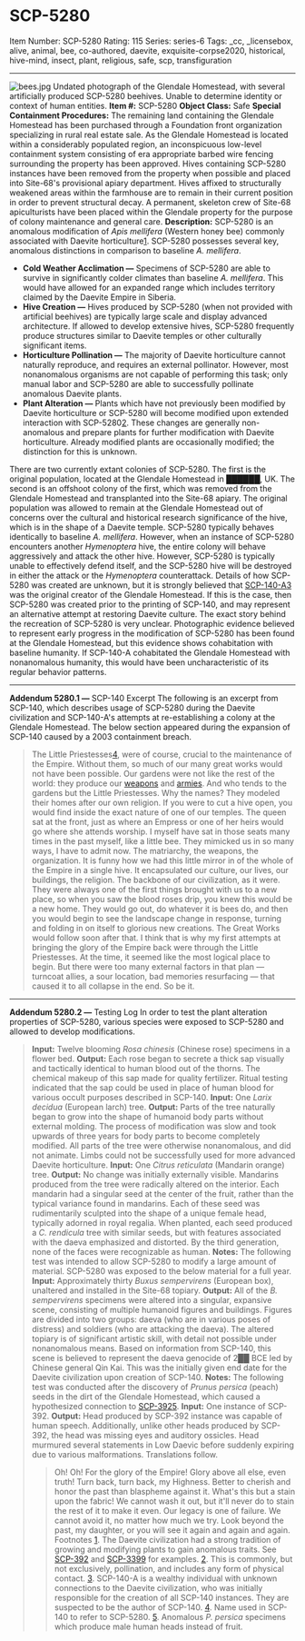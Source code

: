 # SCP-5280
Item Number: SCP-5280
Rating: 115
Series: series-6
Tags: _cc, _licensebox, alive, animal, bee, co-authored, daevite, exquisite-corpse2020, historical, hive-mind, insect, plant, religious, safe, scp, transfiguration

---

![bees.jpg](https://scp-wiki.wdfiles.com/local--files/scp-5280/bees.jpg)
Undated photograph of the Glendale Homestead, with several artificially produced SCP-5280 beehives. Unable to determine identity or context of human entities.
**Item #:** SCP-5280
**Object Class:** Safe
**Special Containment Procedures:** The remaining land containing the Glendale Homestead has been purchased through a Foundation front organization specializing in rural real estate sale. As the Glendale Homestead is located within a considerably populated region, an inconspicuous low-level containment system consisting of era appropriate barbed wire fencing surrounding the property has been approved.
Hives containing SCP-5280 instances have been removed from the property when possible and placed into Site-68's provisional apiary department. Hives affixed to structurally weakened areas within the farmhouse are to remain in their current position in order to prevent structural decay. A permanent, skeleton crew of Site-68 apiculturists have been placed within the Glendale property for the purpose of colony maintenance and general care.
**Description:** SCP-5280 is an anomalous modification of _Apis mellifera_ (Western honey bee) commonly associated with Daevite horticulture[1](javascript:;). SCP-5280 possesses several key, anomalous distinctions in comparison to baseline _A. mellifera_.
  * **Cold Weather Acclimation —** Specimens of SCP-5280 are able to survive in significantly colder climates than baseline _A. mellifera_. This would have allowed for an expanded range which includes territory claimed by the Daevite Empire in Siberia.
  * **Hive Creation —** Hives produced by SCP-5280 (when not provided with artificial beehives) are typically large scale and display advanced architecture. If allowed to develop extensive hives, SCP-5280 frequently produce structures similar to Daevite temples or other culturally significant items.
  * **Horticulture Pollination —** The majority of Daevite horticulture cannot naturally reproduce, and requires an external pollinator. However, most nonanomalous organisms are not capable of performing this task; only manual labor and SCP-5280 are able to successfully pollinate anomalous Daevite plants.
  * **Plant Alteration —** Plants which have not previously been modified by Daevite horticulture or SCP-5280 will become modified upon extended interaction with SCP-5280[2](javascript:;). These changes are generally non-anomalous and prepare plants for further modification with Daevite horticulture. Already modified plants are occasionally modified; the distinction for this is unknown.

There are two currently extant colonies of SCP-5280. The first is the original population, located at the Glendale Homestead in ██████, UK. The second is an offshoot colony of the first, which was removed from the Glendale Homestead and transplanted into the Site-68 apiary. The original population was allowed to remain at the Glendale Homestead out of concerns over the cultural and historical research significance of the hive, which is in the shape of a Daevite temple.
SCP-5280 typically behaves identically to baseline _A. mellifera_. However, when an instance of SCP-5280 encounters another _Hymenoptera_ hive, the entire colony will behave aggressively and attack the other hive. However, SCP-5280 is typically unable to effectively defend itself, and the SCP-5280 hive will be destroyed in either the attack or the _Hymenoptera_ counterattack.
Details of how SCP-5280 was created are unknown, but it is strongly believed that [SCP-140-A](/scp-140)[3](javascript:;) was the original creator of the Glendale Homestead. If this is the case, then SCP-5280 was created prior to the printing of SCP-140, and may represent an alternative attempt at restoring Daevite culture.
The exact story behind the recreation of SCP-5280 is very unclear. Photographic evidence believed to represent early progress in the modification of SCP-5280 has been found at the Glendale Homestead, but this evidence shows cohabitation with baseline humanity. If SCP-140-A cohabitated the Glendale Homestead with nonanomalous humanity, this would have been uncharacteristic of its regular behavior patterns.
* * *
**Addendum 5280.1 —** SCP-140 Excerpt
The following is an excerpt from SCP-140, which describes usage of SCP-5280 during the Daevite civilization and SCP-140-A's attempts at re-establishing a colony at the Glendale Homestead. The below section appeared during the expansion of SCP-140 caused by a 2003 containment breach.
> The Little Priestesses[4](javascript:;), were of course, crucial to the maintenance of the Empire. Without them, so much of our many great works would not have been possible. Our gardens were not like the rest of the world: they produce our [weapons](/scp-4008) and [armies](/scp-3140). And who tends to the gardens but the Little Priestesses.
> Why the names? They modeled their homes after our own religion. If you were to cut a hive open, you would find inside the exact nature of one of our temples. The queen sat at the front, just as where an Empress or one of her heirs would go where she attends worship. I myself have sat in those seats many times in the past myself, like a little bee.
> They mimicked us in so many ways, I have to admit now. The matriarchy, the weapons, the organization. It is funny how we had this little mirror in of the whole of the Empire in a single hive. It encapsulated our culture, our lives, our buildings, the religion. The backbone of our civilization, as it were.
> They were always one of the first things brought with us to a new place, so when you saw the blood roses drip, you knew this would be a new home. They would go out, do whatever it is bees do, and then you would begin to see the landscape change in response, turning and folding in on itself to glorious new creations. The Great Works would follow soon after that.
> I think that is why my first attempts at bringing the glory of the Empire back were through the Little Priestesses. At the time, it seemed like the most logical place to begin. But there were too many external factors in that plan — turncoat allies, a sour location, bad memories resurfacing — that caused it to all collapse in the end. So be it.
* * *
**Addendum 5280.2 —** Testing Log
In order to test the plant alteration properties of SCP-5280, various species were exposed to SCP-5280 and allowed to develop modifications.
> **Input:** Twelve blooming _Rosa chinesis_ (Chinese rose) specimens in a flower bed.
> **Output:** Each rose began to secrete a thick sap visually and tactically identical to human blood out of the thorns. The chemical makeup of this sap made for quality fertilizer. Ritual testing indicated that the sap could be used in place of human blood for various occult purposes described in SCP-140.
> **Input:** One _Larix decidua_ (European larch) tree.
> **Output:** Parts of the tree naturally began to grow into the shape of humanoid body parts without external molding. The process of modification was slow and took upwards of three years for body parts to become completely modified.
> All parts of the tree were otherwise nonanomalous, and did not animate. Limbs could not be successfully used for more advanced Daevite horticulture.
> **Input:** One _Citrus reticulata_ (Mandarin orange) tree.
> **Output:** No change was initially externally visible. Mandarins produced from the tree were radically altered on the interior.
> Each mandarin had a singular seed at the center of the fruit, rather than the typical variance found in mandarins. Each of these seed was rudimentarily sculpted into the shape of a unique female head, typically adorned in royal regalia.
> When planted, each seed produced a _C. rendicula_ tree with similar seeds, but with features associated with the daeva emphasized and distorted. By the third generation, none of the faces were recognizable as human.
> **Notes:** The following test was intended to allow SCP-5280 to modify a large amount of material. SCP-5280 was exposed to the below material for a full year.
> **Input:** Approximately thirty _Buxus sempervirens_ (European box), unaltered and installed in the Site-68 topiary.
> **Output:** All of the _B. sempervirens_ specimens were altered into a singular, expansive scene, consisting of multiple humanoid figures and buildings. Figures are divided into two groups: daeva (who are in various poses of distress) and soldiers (who are attacking the daeva). The altered topiary is of significant artistic skill, with detail not possible under nonanomalous means.
> Based on information from SCP-140, this scene is believed to represent the daeva genocide of 2██ BCE led by Chinese general Qin Kai. This was the initially given end date for the Daevite civilization upon creation of SCP-140.
> **Notes:** The following test was conducted after the discovery of _Prunus persica_ (peach) seeds in the dirt of the Glendale Homestead, which caused a hypothesized connection to [SCP-392](/scp-392)[5](javascript:;).
> **Input:** One instance of SCP-392.
> **Output:** Head produced by SCP-392 instance was capable of human speech. Additionally, unlike other heads produced by SCP-392, the head was missing eyes and auditory ossicles. Head murmured several statements in Low Daevic before suddenly expiring due to various malformations. Translations follow.
>> Oh! Oh! For the glory of the Empire! Glory above all else, even truth!
>> Turn back, turn back, my Highness.
>> Better to cherish and honor the past than blaspheme against it.
>> What's this but a stain upon the fabric! We cannot wash it out, but it'll never do to stain the rest of it to make it even.
>> Our legacy is one of failure. We cannot avoid it, no matter how much we try. Look beyond the past, my daughter, or you will see it again and again and again.
Footnotes
[1](javascript:;). The Daevite civilization had a strong tradition of growing and modifying plants to gain anomalous traits. See [SCP-392](/scp-392) and [SCP-3399](/scp-3399) for examples.
[2](javascript:;). This is commonly, but not exclusively, pollination, and includes any form of physical contact.
[3](javascript:;). SCP-140-A is a wealthy individual with unknown connections to the Daevite civilization, who was initially responsible for the creation of all SCP-140 instances. They are suspected to be the author of SCP-140.
[4](javascript:;). Name used in SCP-140 to refer to SCP-5280.
[5](javascript:;). Anomalous _P. persica_ specimens which produce male human heads instead of fruit.